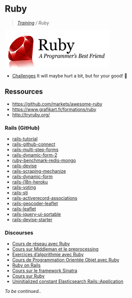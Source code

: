 # Ruby

>_[Training](https://github.com/simmplonco/training) / Ruby_

![Ruby](ruby.png)

* [Challenges](https://github.com/simmplonco/ruby-challenges) It will maybe hurt a bit, but for your good! :cactus:

## Ressources

* https://github.com/markets/awesome-ruby
* https://www.grafikart.fr/formations/ruby
* http://tryruby.org/

### Rails (GitHub)

* [rails-tutorial](https://github.com/simmplonco/rails-tutorial)
* [rails-github-connect](https://github.com/simmplonco/rails-github-connect)
* [rails-multi-step-forms](https://github.com/simmplonco/rails-multi-step-forms)
* [rails-dynamic-form-2](https://github.com/simmplonco/rails-dynamic-form-2)
* [ruby-benchmark-redis-mongo](https://github.com/simmplonco/ruby-benchmark-redis-mongo)
* [rails-devise](https://github.com/simmplonco/rails-devise)
* [rails-scraping-mechanize](https://github.com/simmplonco/rails-scraping-mechanize)
* [rails-dynamic-form](https://github.com/simmplonco/rails-dynamic-form)
* [rails-i18n-heroku](https://github.com/simmplonco/rails-i18n-heroku)
* [rails-voting](https://github.com/simmplonco/rails-voting)
* [rails-sti](https://github.com/simmplonco/rails-sti)
* [rails-activerecord-associations](https://github.com/simmplonco/rails-activerecord-associations)
* [rails-geocoder-leaflet](https://github.com/simmplonco/rails-geocoder-leaflet)
* [rails-leaflet](https://github.com/simmplonco/rails-leaflet)
* [rails-jquery-ui-sortable](https://github.com/simmplonco/rails-jquery-ui-sortable)
* [rails-devise-starter](https://github.com/simmplonco/rails-devise-starter)

### Discourses

* [Cours de réseau avec Ruby](http://discourse.simplon.co/t/cours-de-reseau-avec-ruby/77)
* [Cours sur Middleman et le preprocessing](http://discourse.simplon.co/t/cours-sur-middleman-et-le-preprocessing/80)
* [Exercices d’algorithmie avec Ruby](http://discourse.simplon.co/t/exercices-dalgorithmie-avec-ruby/81)
* [Cours de Programmation Orientée Objet avec Ruby](http://discourse.simplon.co/t/cours-de-programmation-orientee-objet-avec-ruby/79)
* [Ruby on Rails](http://discourse.simplon.co/t/ruby-on-rails/92)
* [Cours sur le framework Sinatra](http://discourse.simplon.co/t/cours-sur-le-framework-sinatra/85)
* [Cours sur Ruby](http://discourse.simplon.co/t/cours-sur-ruby/72)
* [Uninitialized constant Elasticsearch Rails::Application](http://discourse.simplon.co/t/uninitialized-constant-elasticsearch-rails-application/125)

_To be continued.._
